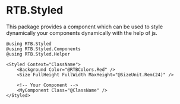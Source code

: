 # RTB.Styled

This package provides a component which can be used to style dynamically your components dynamically with the help of js.

````razor
@using RTB.Styled
@using RTB.Styled.Components
@using RTB.Styled.Helper

<Styled Context="ClassName">
    <Background Color="@RTBColors.Red" />
    <Size FullHeight FullWidth MaxHeight="@SizeUnit.Rem(24)" />

    <!-- Your Component -->
    <MyComponent Class="@ClassName" />
</Styled>